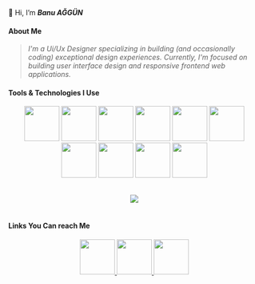 <div> 👋 Hi, I’m  <b><i>Banu AĞGÜN</i></b> </div>

<h4>About Me</h4>

>_I'm a Ui/Ux Designer specializing in building (and occasionally coding) exceptional design experiences. Currently, I'm focused on building user interface design and responsive frontend web applications._


<h4>Tools & Technologies I Use</h4>

<p align="center">
<img height="70" src="https://cdn4.iconfinder.com/data/icons/logos-brands-in-colors/3000/figma-logo-128.png"/>
<img height="70" src="https://cdn3.iconfinder.com/data/icons/adobe-family-software/512/Adobe-35-128.png"/>
<img height="70" src="https://www.vectorlogo.zone/logos/visualstudio_code/visualstudio_code-icon.svg"/>
<img height="70" src="https://cdn1.iconfinder.com/data/icons/logotypes/32/badge-html-5-128.png"/>
<img height="70" src="https://cdn1.iconfinder.com/data/icons/logotypes/32/badge-css-3-128.png"/>
<img height="70" src="https://cdn4.iconfinder.com/data/icons/logos-and-brands/512/288_Sass_logo-128.png"/>
<img height="70" src="https://www.vectorlogo.zone/logos/tailwindcss/tailwindcss-icon.svg"/>
<img height="70" src="https://www.vectorlogo.zone/logos/getbootstrap/getbootstrap-icon.svg"/>
<img height="70" src="https://cdn4.iconfinder.com/data/icons/logos-and-brands/512/187_Js_logo_logos-128.png"/>
<img height="70" src="https://cdn0.iconfinder.com/data/icons/logos-brands-in-colors/128/react_color-128.png"/>
</p>
<br/>
<div align="center">
<img src="https://github-readme-stats.vercel.app/api/top-langs?username=banuaggun&layout=compact"/>
</div>
<br/>
<h4>Links You Can reach Me</h4>

<p align="center">
  <a target="_blank" href="https://www.linkedin.com/in/banuaggun/?locale=en_US">
    <img height="70" src="https://www.vectorlogo.zone/logos/linkedin/linkedin-tile.svg"/>
  </a>
  <a target="_blank" href="https://www.behance.net/banuaggun">
    <img height="70" src="https://cdn3.iconfinder.com/data/icons/social-rounded-2/72/Behance-128.png"/>
  </a>
  <a target="_blank" href="https://dribbble.com/banuaggun">
    <img height="70" src="https://cdn3.iconfinder.com/data/icons/social-media-2169/24/social_media_social_media_logo_dribbble-128.png"/>
  </a>
  
</p>

<!--
- :seedling: I want to collaborate on a frontend project with its design
- 📫 How to reach me [links](https://linktr.ee/banuaggun)
-->
<!---
banuaggun/banuaggun is a ✨ special ✨ repository because its `README.md` (this file) appears on your GitHub profile.
You can click the Preview link to take a look at your changes.
--->

<!---
- 🌱 I’m currently learning ...
--->
